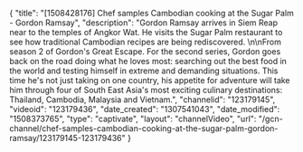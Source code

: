 {
    "title": "[1508428176] Chef samples Cambodian cooking at the Sugar Palm - Gordon Ramsay",
    "description": "Gordon Ramsay arrives in Siem Reap near to the temples of Angkor Wat. He visits the Sugar Palm restaurant to see how traditional Cambodian recipes are being rediscovered. \n\nFrom season 2 of Gordon's Great Escape. For the second series, Gordon goes back on the road doing what he loves most: searching out the best food in the world and testing himself in extreme and demanding situations. This time he's not just taking on one country, his appetite for adventure will take him through four of South East Asia's most exciting culinary destinations: Thailand, Cambodia, Malaysia and Vietnam.",
    "channelid": "123179145",
    "videoid": "123179436",
    "date_created": "1307541043",
    "date_modified": "1508373765",
    "type": "captivate",
    "layout": "channelVideo",
    "url": "\/gcn-channel\/chef-samples-cambodian-cooking-at-the-sugar-palm-gordon-ramsay\/123179145-123179436"
}